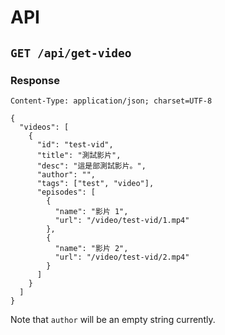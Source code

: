 # API
## `GET /api/get-video`
### Response
```http
Content-Type: application/json; charset=UTF-8

{
  "videos": [
    {
      "id": "test-vid",
      "title": "測試影片",
      "desc": "這是部測試影片。",
      "author": "",
      "tags": ["test", "video"],
      "episodes": [
        {
          "name": "影片 1",
          "url": "/video/test-vid/1.mp4"
        },
        {
          "name": "影片 2",
          "url": "/video/test-vid/2.mp4"
        }
      ]
    }
  ]
}
```

Note that `author` will be an empty
string currently.